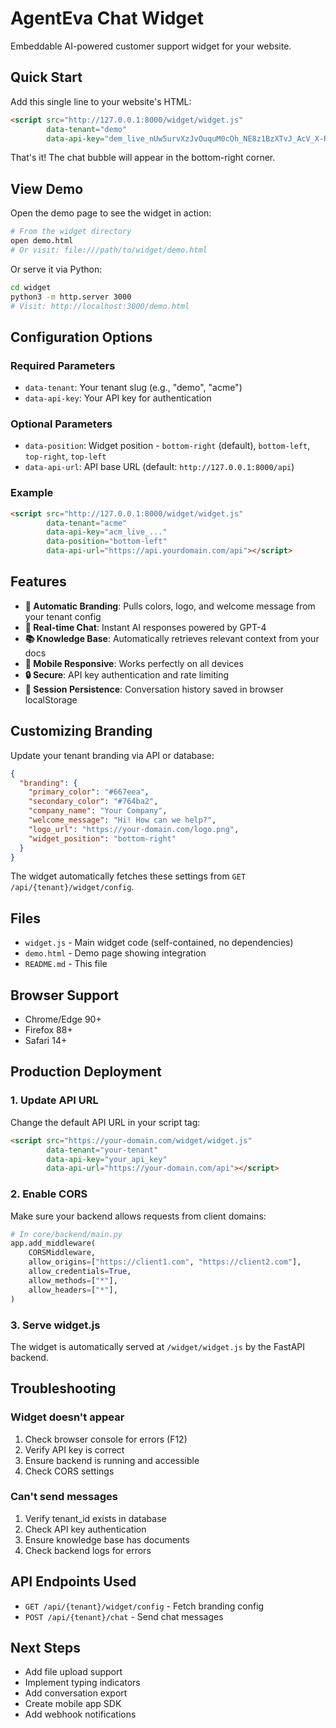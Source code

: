 # AgentEva Chat Widget

Embeddable AI-powered customer support widget for your website.

## Quick Start

Add this single line to your website's HTML:

```html
<script src="http://127.0.0.1:8000/widget/widget.js"
        data-tenant="demo"
        data-api-key="dem_live_nUw5urvXzJvOuquM0cOh_NE8z1BzXTvJ_AcV_X-RDBA"></script>
```

That's it! The chat bubble will appear in the bottom-right corner.

## View Demo

Open the demo page to see the widget in action:

```bash
# From the widget directory
open demo.html
# Or visit: file:///path/to/widget/demo.html
```

Or serve it via Python:

```bash
cd widget
python3 -m http.server 3000
# Visit: http://localhost:3000/demo.html
```

## Configuration Options

### Required Parameters

- `data-tenant`: Your tenant slug (e.g., "demo", "acme")
- `data-api-key`: Your API key for authentication

### Optional Parameters

- `data-position`: Widget position - `bottom-right` (default), `bottom-left`, `top-right`, `top-left`
- `data-api-url`: API base URL (default: `http://127.0.0.1:8000/api`)

### Example

```html
<script src="http://127.0.0.1:8000/widget/widget.js"
        data-tenant="acme"
        data-api-key="acm_live_..."
        data-position="bottom-left"
        data-api-url="https://api.yourdomain.com/api"></script>
```

## Features

- **🎨 Automatic Branding**: Pulls colors, logo, and welcome message from your tenant config
- **💬 Real-time Chat**: Instant AI responses powered by GPT-4
- **📚 Knowledge Base**: Automatically retrieves relevant context from your docs
- **📱 Mobile Responsive**: Works perfectly on all devices
- **🔒 Secure**: API key authentication and rate limiting
- **💾 Session Persistence**: Conversation history saved in browser localStorage

## Customizing Branding

Update your tenant branding via API or database:

```json
{
  "branding": {
    "primary_color": "#667eea",
    "secondary_color": "#764ba2",
    "company_name": "Your Company",
    "welcome_message": "Hi! How can we help?",
    "logo_url": "https://your-domain.com/logo.png",
    "widget_position": "bottom-right"
  }
}
```

The widget automatically fetches these settings from `GET /api/{tenant}/widget/config`.

## Files

- `widget.js` - Main widget code (self-contained, no dependencies)
- `demo.html` - Demo page showing integration
- `README.md` - This file

## Browser Support

- Chrome/Edge 90+
- Firefox 88+
- Safari 14+

## Production Deployment

### 1. Update API URL

Change the default API URL in your script tag:

```html
<script src="https://your-domain.com/widget/widget.js"
        data-tenant="your-tenant"
        data-api-key="your_api_key"
        data-api-url="https://your-domain.com/api"></script>
```

### 2. Enable CORS

Make sure your backend allows requests from client domains:

```python
# In core/backend/main.py
app.add_middleware(
    CORSMiddleware,
    allow_origins=["https://client1.com", "https://client2.com"],
    allow_credentials=True,
    allow_methods=["*"],
    allow_headers=["*"],
)
```

### 3. Serve widget.js

The widget is automatically served at `/widget/widget.js` by the FastAPI backend.

## Troubleshooting

### Widget doesn't appear

1. Check browser console for errors (F12)
2. Verify API key is correct
3. Ensure backend is running and accessible
4. Check CORS settings

### Can't send messages

1. Verify tenant_id exists in database
2. Check API key authentication
3. Ensure knowledge base has documents
4. Check backend logs for errors

## API Endpoints Used

- `GET /api/{tenant}/widget/config` - Fetch branding config
- `POST /api/{tenant}/chat` - Send chat messages

## Next Steps

- Add file upload support
- Implement typing indicators
- Add conversation export
- Create mobile app SDK
- Add webhook notifications